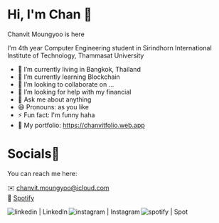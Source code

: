 # Hi, I'm Chan 🐻

Chanvit Moungyoo is here

I'm 4th year Computer Engineering student in Sirindhorn International Institute of Technology, Thammasat University

- 🔭 I’m currently living in Bangkok, Thailand
- 🌱 I’m currently learning Blockchain
- 👯 I’m looking to collaborate on ...
- 🤔 I’m looking for help with my financial
- 💬 Ask me about anything
- 😄 Pronouns: as you like
- ⚡ Fun fact: I'm funny haha
- 👀 My portfolio: https://chanvitfolio.web.app

# Socials📱

You can reach me here:

✉️ chanvit.moungyoo@icloud.com <br>
🎵 [Spotify](https://open.spotify.com/playlist/5kuWj9GkAIwU8cJ3rSQpGN?si=15090551fb6a4fe1)<br>


[<img align="left" alt="linkedin | LinkedIn" width="px" src="https://img.icons8.com/fluency/48/000000/linkedin.png" />](https://www.linkedin.com/in/chanvitbkk/)
[<img align="left" alt="instagram | Instagram" width="px" src="https://img.icons8.com/fluency/48/000000/instagram-new.png" />](https://www.instagram.com/_titydepilote_/)
[<img align="left" alt="spotify | Spot" width="px" src="https://img.icons8.com/color/48/000000/spotify--v3.png" />](https://open.spotify.com/playlist/5kuWj9GkAIwU8cJ3rSQpGN?si=15090551fb6a4fe1/)

